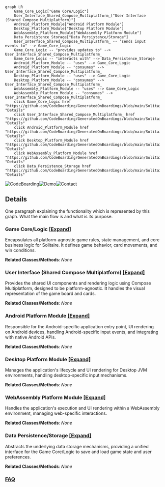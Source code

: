 ```mermaid
graph LR
    Game_Core_Logic["Game Core/Logic"]
    User_Interface_Shared_Compose_Multiplatform_["User Interface (Shared Compose Multiplatform)"]
    Android_Platform_Module["Android Platform Module"]
    Desktop_Platform_Module["Desktop Platform Module"]
    WebAssembly_Platform_Module["WebAssembly Platform Module"]
    Data_Persistence_Storage["Data Persistence/Storage"]
    User_Interface_Shared_Compose_Multiplatform_ -- "sends input events to" --> Game_Core_Logic
    Game_Core_Logic -- "provides updates to" --> User_Interface_Shared_Compose_Multiplatform_
    Game_Core_Logic -- "interacts with" --> Data_Persistence_Storage
    Android_Platform_Module -- "uses" --> Game_Core_Logic
    Android_Platform_Module -- "consumes" --> User_Interface_Shared_Compose_Multiplatform_
    Desktop_Platform_Module -- "uses" --> Game_Core_Logic
    Desktop_Platform_Module -- "consumes" --> User_Interface_Shared_Compose_Multiplatform_
    WebAssembly_Platform_Module -- "uses" --> Game_Core_Logic
    WebAssembly_Platform_Module -- "consumes" --> User_Interface_Shared_Compose_Multiplatform_
    click Game_Core_Logic href "https://github.com/CodeBoarding/GeneratedOnBoardings/blob/main/Solitaire/Game_Core_Logic.md" "Details"
    click User_Interface_Shared_Compose_Multiplatform_ href "https://github.com/CodeBoarding/GeneratedOnBoardings/blob/main/Solitaire/User_Interface_Shared_Compose_Multiplatform_.md" "Details"
    click Android_Platform_Module href "https://github.com/CodeBoarding/GeneratedOnBoardings/blob/main/Solitaire/Android_Platform_Module.md" "Details"
    click Desktop_Platform_Module href "https://github.com/CodeBoarding/GeneratedOnBoardings/blob/main/Solitaire/Desktop_Platform_Module.md" "Details"
    click WebAssembly_Platform_Module href "https://github.com/CodeBoarding/GeneratedOnBoardings/blob/main/Solitaire/WebAssembly_Platform_Module.md" "Details"
    click Data_Persistence_Storage href "https://github.com/CodeBoarding/GeneratedOnBoardings/blob/main/Solitaire/Data_Persistence_Storage.md" "Details"
```

[![CodeBoarding](https://img.shields.io/badge/Generated%20by-CodeBoarding-9cf?style=flat-square)](https://github.com/CodeBoarding/GeneratedOnBoardings)[![Demo](https://img.shields.io/badge/Try%20our-Demo-blue?style=flat-square)](https://www.codeboarding.org/demo)[![Contact](https://img.shields.io/badge/Contact%20us%20-%20contact@codeboarding.org-lightgrey?style=flat-square)](mailto:contact@codeboarding.org)

## Details

One paragraph explaining the functionality which is represented by this graph. What the main flow is and what is its purpose.

### Game Core/Logic [[Expand]](./Game_Core_Logic.md)
Encapsulates all platform-agnostic game rules, state management, and core business logic for Solitaire. It defines game behavior, card movements, and win conditions.


**Related Classes/Methods**: _None_

### User Interface (Shared Compose Multiplatform) [[Expand]](./User_Interface_Shared_Compose_Multiplatform_.md)
Provides the shared UI components and rendering logic using Compose Multiplatform, designed to be platform-agnostic. It handles the visual representation of the game board and cards.


**Related Classes/Methods**: _None_

### Android Platform Module [[Expand]](./Android_Platform_Module.md)
Responsible for the Android-specific application entry point, UI rendering on Android devices, handling Android-specific input events, and integrating with native Android APIs.


**Related Classes/Methods**: _None_

### Desktop Platform Module [[Expand]](./Desktop_Platform_Module.md)
Manages the application's lifecycle and UI rendering for Desktop JVM environments, handling desktop-specific input mechanisms.


**Related Classes/Methods**: _None_

### WebAssembly Platform Module [[Expand]](./WebAssembly_Platform_Module.md)
Handles the application's execution and UI rendering within a WebAssembly environment, managing web-specific interactions.


**Related Classes/Methods**: _None_

### Data Persistence/Storage [[Expand]](./Data_Persistence_Storage.md)
Abstracts the underlying data storage mechanisms, providing a unified interface for the Game Core/Logic to save and load game state and user preferences.


**Related Classes/Methods**: _None_



### [FAQ](https://github.com/CodeBoarding/GeneratedOnBoardings/tree/main?tab=readme-ov-file#faq)